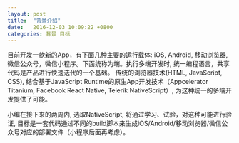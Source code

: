 ```yaml
---
layout: post
title:  "背景介绍"
date:   2016-12-03 10:09:22 +0800
categories: 背景 目标
---
```


目前开发一款新的App，有下面几种主要的运行载体: iOS, Android, 移动浏览器, 微信公众号，微信小程序。下面统称为端。执行多端开发时, 统一编程语言，共享代码是产品进行快速迭代的一个基础。
传统的浏览器技术(HTML, JavaScript, CSS), 结合基于JavaScript Runtime的原生App开发技术（Appcelerator Titanium, Facebook React Native, Telerik NativeScript）, 为这种统一的多端开发提供了可能。

小编在接下来的两周内, 选取NativeScript, 将通过学习、试验，对这种可能进行验证, 目标是一套代码通过不同的build脚本来生成iOS/Android/移动浏览器/微信公众号对应的部署文件（小程序后面再考虑）。
